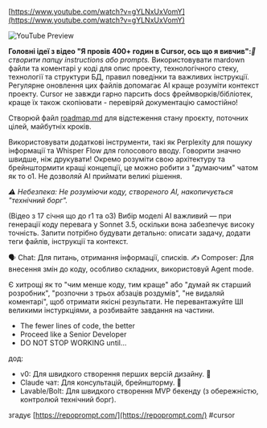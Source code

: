 <!--
date: 2025-02-02T18:46:19
-->


[https://www.youtube.com/watch?v=gYLNxUxVomY](https://www.youtube.com/watch?v=gYLNxUxVomY)

![YouTube Preview](https://img.youtube.com/vi/gYLNxUxVomY/mqdefault.jpg)

**Головні ідеї з відео "Я провів 400+ годин в Cursor, ось що я вивчив":**_📂 створити папцу instructions або prompts._ 
Використовувати mardown файли та коментарі у коді для опис проекту, технологічного стеку, технології та структури БД, правил поведінки та важливих інструкції. Регулярне оновлення цих файлів допомагає AI краще розуміти контекст проекту. Cursor не завжди гарно парсить docs фреймворків/бібліотек, краще їх також скопіювати - перевіряй документацію самостійно!

Створюй файл [roadmap.md](roadmap.md)  для відстеження стану проєкту, поточних цілей, майбутніх кроків.

Використовувати додаткові інструменти, такі як Perplexity для пошуку інформації та Whisper Flow для голосового вводу. Говорити значно швидше, ніж друкувати! Окремо розуміти свою архітектуру та брейнштормити кращі концепції, це можно робити з "думаючим" чатом як то о1. Не дозволяй AI приймати великі рішення.

_⚠️ Небезпека: Не розуміючи коду, створеного AI, накопичується "технічний борг"._ 

(Відео з 17 січня що до r1 та о3) Вибір моделі AI важливий — при генерації коду перевага у Sonnet 3.5, оскільки вона забезпечує високу точність. Запити потрібно будувати детально: описати задачу, додати теги файлів, інструкції та контекст. 

🗣 Chat: Для питань, отримання інформації, списків. 
✍️ Composer: Для внесення змін до коду, особливо складних, використовуй Agent mode. 

Є хитрощі як то "чим менше коду, тим краще" або "думай як старший розробник", "розпочни з трьох абзаців роздумів", "не видаляй коментарі", щоб отримати якісні результати. Не перевантажуйте ШІ великими інстуркціями, а розбивайте завдання на частини.

- The fewer lines of code, the better
- Proceed like a Senior Developer 
- DO NOT STOP WORKING until...

дод:
- v0: Для швидкого створення перших версій дизайну. 🎨
- Claude чат: Для консультацій, брейншторму. 🤔
- Lavable/Bolt: Для швидкого створення MVP бекенду (з обережністю, контролюй технічний борг).

згадує [https://repoprompt.com/](https://repoprompt.com/) 
 #cursor